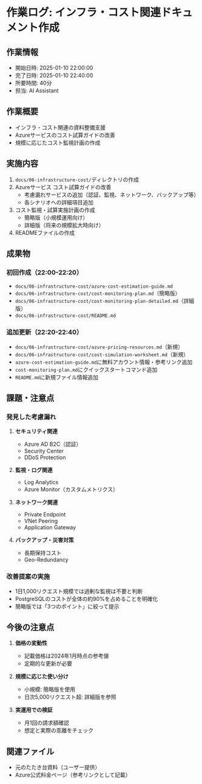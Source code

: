 # 作業ログ: インフラ・コスト関連ドキュメント作成

## 作業情報
- 開始日時: 2025-01-10 22:00:00
- 完了日時: 2025-01-10 22:40:00
- 所要時間: 40分
- 担当: AI Assistant

## 作業概要
- インフラ・コスト関連の資料整備支援
- Azureサービスのコスト試算ガイドの改善
- 規模に応じたコスト監視計画の作成

## 実施内容
1. `docs/06-infrastructure-cost/`ディレクトリの作成
2. Azureサービス コスト試算ガイドの改善
   - 考慮漏れサービスの追加（認証、監視、ネットワーク、バックアップ等）
   - 各シナリオへの詳細項目追加
3. コスト監視・試算実施計画の作成
   - 簡略版（小規模運用向け）
   - 詳細版（将来の規模拡大時向け）
4. READMEファイルの作成

## 成果物
### 初回作成（22:00-22:20）
- `docs/06-infrastructure-cost/azure-cost-estimation-guide.md`
- `docs/06-infrastructure-cost/cost-monitoring-plan.md`（簡略版）
- `docs/06-infrastructure-cost/cost-monitoring-plan-detailed.md`（詳細版）
- `docs/06-infrastructure-cost/README.md`

### 追加更新（22:20-22:40）
- `docs/06-infrastructure-cost/azure-pricing-resources.md`（新規）
- `docs/06-infrastructure-cost/cost-simulation-worksheet.md`（新規）
- `azure-cost-estimation-guide.md`に無料アカウント情報・参考リンク追加
- `cost-monitoring-plan.md`にクイックスタートコマンド追加
- `README.md`に新規ファイル情報追加

## 課題・注意点
### 発見した考慮漏れ
1. **セキュリティ関連**
   - Azure AD B2C（認証）
   - Security Center
   - DDoS Protection

2. **監視・ログ関連**
   - Log Analytics
   - Azure Monitor（カスタムメトリクス）

3. **ネットワーク関連**
   - Private Endpoint
   - VNet Peering
   - Application Gateway

4. **バックアップ・災害対策**
   - 長期保持コスト
   - Geo-Redundancy

### 改善提案の実施
- 1日1,000リクエスト規模では過剰な監視は不要と判断
- PostgreSQLのコストが全体の約90%を占めることを明確化
- 簡略版では「3つのポイント」に絞って提示

## 今後の注意点
1. **価格の変動性**
   - 記載価格は2024年1月時点の参考値
   - 定期的な更新が必要

2. **規模に応じた使い分け**
   - 小規模: 簡略版を使用
   - 日次5,000リクエスト超: 詳細版を参照

3. **実運用での検証**
   - 月1回の請求額確認
   - 想定と実際の乖離をチェック

## 関連ファイル
- 元のたたき台資料（ユーザー提供）
- Azure公式料金ページ（参考リンクとして記載） 
